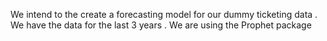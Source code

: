 We intend to the create a forecasting model for our dummy ticketing data . We have the data for the last 3 years . We are using the Prophet package 
